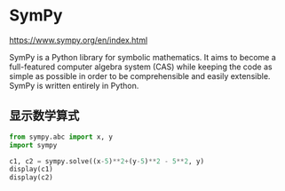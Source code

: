 # SymPy

https://www.sympy.org/en/index.html

SymPy is a Python library for symbolic mathematics. It aims to become a full-featured computer algebra system (CAS) while keeping the code as simple as possible in order to be comprehensible and easily extensible. SymPy is written entirely in Python.

## 显示数学算式
```python
from sympy.abc import x, y
import sympy

c1, c2 = sympy.solve((x-5)**2+(y-5)**2 - 5**2, y)
display(c1)
display(c2)
```
